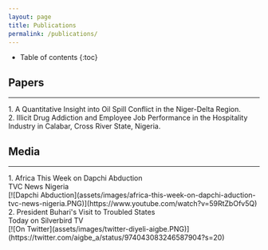 ```yaml
---
layout: page
title: Publications
permalink: /publications/
---
```

* Table of contents
{:toc}

## Papers
<hr>
1. A Quantitative Insight into Oil Spill Conflict in the Niger-Delta Region.<br>
2. Illicit Drug Addiction and Employee Job Performance in the Hospitality Industry in Calabar, Cross River State, Nigeria.<br>

## Media
<hr>
1. Africa This Week on Dapchi Abduction<br>
TVC News Nigeria<br>
[![Dapchi Abduction](assets/images/africa-this-week-on-dapchi-aduction-tvc-news-nigeria.PNG)](https://www.youtube.com/watch?v=59RtZbOfv5Q)

<br>
2. President Buhari's Visit to Troubled States<br>
Today on Silverbird TV<br>
[![On Twitter](assets/images/twitter-diyeli-aigbe.PNG)](https://twitter.com/aigbe_a/status/974043083246587904?s=20)
